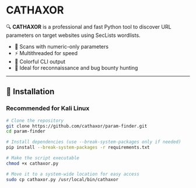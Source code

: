 # CATHAXOR

🔍 **CATHAXOR** is a professional and fast Python tool to discover URL parameters on target websites using SecLists wordlists.

- 🎯 Scans with numeric-only parameters  
- ⚡ Multithreaded for speed  
- 🎨 Colorful CLI output  
- 🔐 Ideal for reconnaissance and bug bounty hunting  

---

## 🔧 Installation

### Recommended for Kali Linux

```bash
# Clone the repository
git clone https://github.com/cathaxor/param-finder.git
cd param-finder

# Install dependencies (use --break-system-packages only if needed)
pip install --break-system-packages -r requirements.txt

# Make the script executable
chmod +x cathaxor.py

# Move it to a system-wide location for easy access
sudo cp cathaxor.py /usr/local/bin/cathaxor
